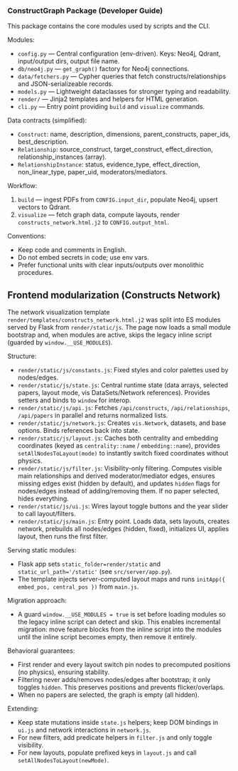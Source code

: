 ### ConstructGraph Package (Developer Guide)

This package contains the core modules used by scripts and the CLI.

Modules:
- `config.py` — Central configuration (env-driven). Keys: Neo4j, Qdrant, input/output dirs, output file name.
- `db/neo4j.py` — `get_graph()` factory for Neo4j connections.
- `data/fetchers.py` — Cypher queries that fetch constructs/relationships and JSON-serializeable records.
- `models.py` — Lightweight dataclasses for stronger typing and readability.
- `render/` — Jinja2 templates and helpers for HTML generation.
- `cli.py` — Entry point providing `build` and `visualize` commands.

Data contracts (simplified):
- `Construct`: name, description, dimensions, parent_constructs, paper_ids, best_description.
- `Relationship`: source_construct, target_construct, effect_direction, relationship_instances (array).
- `RelationshipInstance`: status, evidence_type, effect_direction, non_linear_type, paper_uid, moderators/mediators.

Workflow:
1) `build` — ingest PDFs from `CONFIG.input_dir`, populate Neo4j, upsert vectors to Qdrant.
2) `visualize` — fetch graph data, compute layouts, render `constructs_network.html.j2` to `CONFIG.output_html`.

Conventions:
- Keep code and comments in English.
- Do not embed secrets in code; use env vars.
- Prefer functional units with clear inputs/outputs over monolithic procedures.


## Frontend modularization (Constructs Network)

The network visualization template `render/templates/constructs_network.html.j2` was split into ES modules served by Flask from `render/static/js`. The page now loads a small module bootstrap and, when modules are active, skips the legacy inline script (guarded by `window.__USE_MODULES`).

Structure:
- `render/static/js/constants.js`: Fixed styles and color palettes used by nodes/edges.
- `render/static/js/state.js`: Central runtime state (data arrays, selected papers, layout mode, vis DataSets/Network references). Provides setters and binds to `window` for interop.
- `render/static/js/api.js`: Fetches `/api/constructs`, `/api/relationships`, `/api/papers` in parallel and returns normalized lists.
- `render/static/js/network.js`: Creates `vis.Network`, datasets, and base options. Binds references back into state.
- `render/static/js/layout.js`: Caches both centrality and embedding coordinates (keyed as `centrality::name` / `embedding::name`), provides `setAllNodesToLayout(mode)` to instantly switch fixed coordinates without physics.
- `render/static/js/filter.js`: Visibility-only filtering. Computes visible main relationships and derived moderator/mediator edges, ensures missing edges exist (hidden by default), and updates `hidden` flags for nodes/edges instead of adding/removing them. If no paper selected, hides everything.
- `render/static/js/ui.js`: Wires layout toggle buttons and the year slider to call layout/filters.
- `render/static/js/main.js`: Entry point. Loads data, sets layouts, creates network, prebuilds all nodes/edges (hidden, fixed), initializes UI, applies layout, then runs the first filter.

Serving static modules:
- Flask app sets `static_folder=render/static` and `static_url_path='/static'` (see `src/server/app.py`).
- The template injects server-computed layout maps and runs `initApp({ embed_pos, central_pos })` from `main.js`.

Migration approach:
- A guard `window.__USE_MODULES = true` is set before loading modules so the legacy inline script can detect and skip. This enables incremental migration: move feature blocks from the inline script into the modules until the inline script becomes empty, then remove it entirely.

Behavioral guarantees:
- First render and every layout switch pin nodes to precomputed positions (no physics), ensuring stability.
- Filtering never adds/removes nodes/edges after bootstrap; it only toggles `hidden`. This preserves positions and prevents flicker/overlaps.
- When no papers are selected, the graph is empty (all hidden).

Extending:
- Keep state mutations inside `state.js` helpers; keep DOM bindings in `ui.js` and network interactions in `network.js`.
- For new filters, add predicate helpers in `filter.js` and only toggle visibility.
- For new layouts, populate prefixed keys in `layout.js` and call `setAllNodesToLayout(newMode)`.


